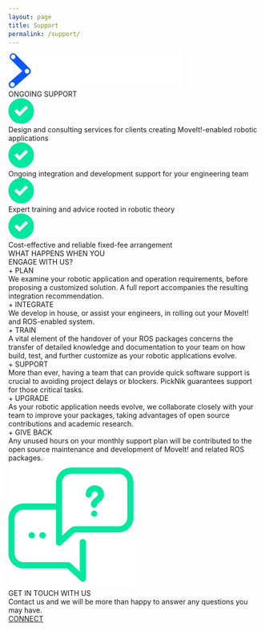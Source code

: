 ```yaml
---
layout: page
title: Support
permalink: /support/
---
```

<div class="sppHero">
    <div class="sppWrap">
        <div class="sppHeroTitle"> <img id="moveit-logo-black" src="../images/moveit-logo-black-2.png"> </div>
        <div class="sppHeroSubTitle">ONGOING SUPPORT</div>
        <div class="sppLine"></div>
        <div class="sppRow">
            <div class="sppCol1"><img class="sppArrow" src="../images/support-check.png"></div>
            <div class="sppCol2">
                <div class="sppText">Design and consulting services for clients creating MoveIt!-enabled robotic applications</div>
                <div class="margspp"></div>
            </div>
        </div>
        <div class="sppRow">
            <div class="sppCol1"><img class="sppArrow" src="../images/support-check.png"></div>
            <div class="sppCol2">
                <div class="sppText">Ongoing integration and development support for your engineering team</div>
                <div class="margspp"></div>
            </div>
        </div>
        <div class="sppRow">
            <div class="sppCol1"><img class="sppArrow" src="../images/support-check.png"></div>
            <div class="sppCol2">
                <div class="sppText">Expert training and advice rooted in robotic theory</div>
            </div>
        </div>
        <div class="sppRow">
            <div class="sppCol1"><img class="sppArrow" src="../images/support-check.png"></div>
            <div class="sppCol2">
                <div class="sppText">Cost-effective and reliable fixed-fee arrangement</div>
            </div>
        </div>
    </div>
</div>
<div class="sppEngage">
    <div class="sppEngageWrap">
        <div class="sppEngageTitle">WHAT HAPPENS WHEN YOU
            <BR>ENGAGE WITH US?</div>
        <div class="line"></div>
        <div class="sppEngageRow">
            <div class="sppEngageCol1">
                <div class="sppEngageSubTitle">+ PLAN</div>
                <div class="sppEngageSubText">We examine your robotic application and operation requirements, before proposing a customized solution. A full report accompanies the resulting integration recommendation.</div>
            </div>
            <div class="sppEngageCol2">
                <div class="sppEngageSubTitle">+ INTEGRATE</div>
                <div class="sppEngageSubText">We develop in house, or assist your engineers, in rolling out your MoveIt! and ROS-enabled system.</div>
            </div>
        </div>
        <div class="sppEngageRow1">
            <div class="sppEngageCol1">
                <div class="sppEngageSubTitle">+ TRAIN</div>
                <div class="sppEngageSubText">A vital element of the handover of your ROS packages concerns the transfer of detailed knowledge and documentation to your team on how build, test, and further customize as your robotic applications evolve.</div>
            </div>
            <div class="sppEngageCol2">
                <div class="sppEngageSubTitle">+ SUPPORT</div>
                <div class="sppEngageSubText">More than ever, having a team that can provide quick software support is crucial to avoiding project delays or blockers. PickNik guarantees support for those critical tasks.</div>
            </div>
        </div>
        <div class="sppEngageRow1">
            <div class="sppEngageCol1">
                <div class="sppEngageSubTitle">+ UPGRADE</div>
                <div class="sppEngageSubText">As your robotic application needs evolve, we collaborate closely with your team to improve your packages, taking advantages of open source contributions and academic research.</div>
            </div>
            <div class="sppEngageCol2">
                <div class="sppEngageSubTitle">+ GIVE BACK</div>
                <div class="sppEngageSubText">Any unused hours on your monthly support plan will be contributed to the open source maintenance and development of MoveIt! and related ROS packages.</div>
            </div>
        </div>
    </div>
</div>
<div class="ctaSupport">
    <img src="../images/cta-support.png" class="ctaIcon">
    <div class="ctaText">GET IN TOUCH WITH US</div>
    <div class="ctaSubText">Contact us and we will be more than happy to answer any questions you may have.</div>
    <a href="{{site.baseurl}}/connect">
        <div class="ctaButton">CONNECT</div>
    </a>
</div>
